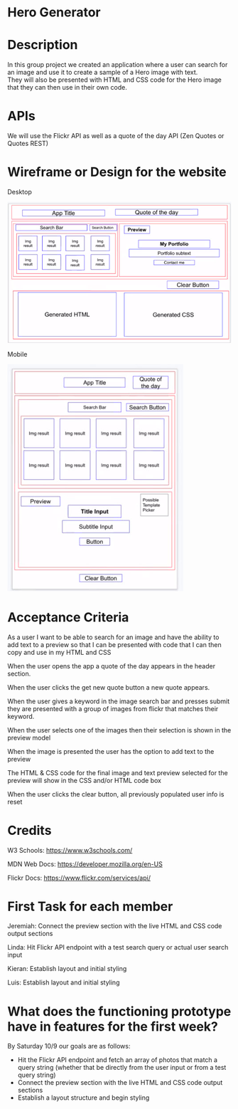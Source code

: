 # Hero Generator

# Description

In this group project we created an application where a user can search for an image and use it to create a sample of a Hero image with text.  
They will also be presented with HTML and CSS code for the Hero image that they can then use in their own code. 

# APIs

We will use the Flickr API as well as a quote of the day API (Zen Quotes or Quotes REST)

# Wireframe or Design for the website

Desktop

![](hero_wireframe_desktop.jpg)

Mobile

![](hero_wireframe_mobile.jpg)



# Acceptance Criteria


As a user I want to be able to search for an image and have the ability to add text to a preview so that I can be presented with code that I can then copy and use in my HTML and CSS 

When the user opens the app a quote of the day appears in the header section.

When the user clicks the get new quote button a new quote appears.

When the user gives a keyword in the image search bar and presses submit they are presented with a group of images from flickr that matches their keyword.

When the user selects one of the images then their selection is shown in the preview model 

When the image is presented the user has the option to add text to the preview

The HTML & CSS code for the final image and text preview selected for the preview will show in the CSS and/or HTML code box

When the user clicks the clear button, all previously populated user info is reset

# Credits

W3 Schools: https://www.w3schools.com/

MDN Web Docs: https://developer.mozilla.org/en-US

Flickr Docs: https://www.flickr.com/services/api/


# First Task for each member

Jeremiah: Connect the preview section with the live HTML and CSS code output sections

Linda: Hit Flickr API endpoint with a test search query or actual user search input

Kieran: Establish layout and initial styling

Luis: Establish layout and initial styling


# What does the functioning prototype have in features for the first week?

By Saturday 10/9 our goals are as follows:

* Hit the Flickr API endpoint and fetch an array of photos that match a query string (whether that be directly from the user input or from a test query string)
* Connect the preview section with the live HTML and CSS code output sections
* Establish a layout structure and begin styling